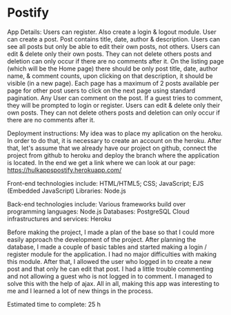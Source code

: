 # Postify

App Details:
Users can register. Also create a login & logout module.
User can create a post.
Post contains title, date, author & description.
Users can see all posts but only be able to edit their own posts, not others.
Users can edit & delete only their own posts. 
They can not delete others posts and deletion can only occur if there are no comments after it.
On the listing page (which will be the Home page) there should be only post title, date, author name, & comment counts, upon clicking on that description, it should be visible (in a new page).
Each page has a maximum of 2 posts available per page for other post users to click on the next page using standard pagination.
Any User can comment on the post.
If a guest tries to comment, they will be prompted to login or register.
Users can edit & delete only their own posts. They can not delete others posts and deletion can only occur if there are no comments after it.

Deployment instructions:
My idea was to place my aplication on the heroku. In order to do that, it is necessary to create an account on the heroku.
After that, let's assume that we already have our project on github, connect the project from github to heroku and deploy the branch where the application is located.
In the end we get a link where we can look at our page: https://hulkappspostify.herokuapp.com/

Front-end technologies include:
HTML/HTML5;
CSS;
JavaScript;
EJS (Embedded JavaScript)
Libraries: Node.js

Back-end technologies include:
Various frameworks build over programming languages: Node.js
Databases: PostgreSQL
Cloud infrastructures and services: Heroku

Before making the project, I made a plan of the base so that I could more easily approach the development of the project. 
After planning the database, I made a couple of basic tables and started making a login / register module for the application.
I had no major difficulties with making this module. After that, I allowed the user who logged in to create a new post and that only he can edit that post. 
I had a little trouble commenting and not allowing a guest who is not logged in to comment. I managed to solve this with the help of ajax. 
All in all, making this app was interesting to me and I learned a lot of new things in the process.

Estimated time to complete: 25 h
